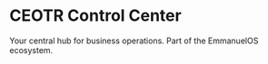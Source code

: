 # CEOTR Control Center

Your central hub for business operations. Part of the EmmanuelOS ecosystem.
